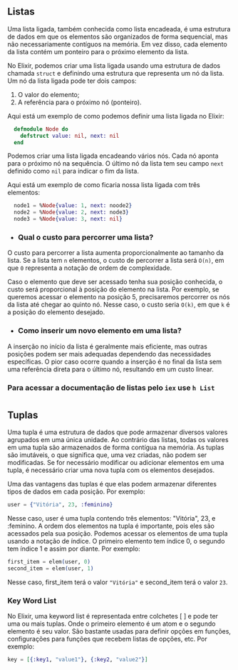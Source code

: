 ## Listas

Uma lista ligada, também conhecida como lista encadeada, é uma estrutura de dados em que os elementos são organizados de forma sequencial, mas não necessariamente contíguos na memória. Em vez disso, cada elemento da lista contém um ponteiro para o próximo elemento da lista.

No Elixir, podemos criar uma lista ligada usando uma estrutura de dados chamada `struct` e definindo uma estrutura que representa um nó da lista. Um nó da lista ligada pode ter dois campos:
1. O valor do elemento;
2. A referência para o próximo nó (ponteiro).

Aqui está um exemplo de como podemos definir uma lista ligada no Elixir:

```elixir
  defmodule Node do
    defstruct value: nil, next: nil
  end
```

Podemos criar uma lista ligada encadeando vários nós. Cada nó aponta para o próximo nó na sequência. O último nó da lista tem seu campo `next` definido como `nil` para indicar o fim da lista.

Aqui está um exemplo de como ficaria nossa lista ligada com três elementos:

```elixir
  node1 = %Node{value: 1, next: noode2}
  node2 = %Node{value: 2, next: node3}
  node3 = %Node{value: 3, next: nil}
```
- ### Qual o custo para percorrer uma lista?

O custo para percorrer a lista aumenta proporcionalmente ao tamanho da lista. Se a lista tem `n` elementos, o custo de percorrer a lista será `O(n)`, em que `0` representa a notação de ordem de complexidade.

Caso o elemento que deve ser acessado tenha sua posição conhecida, o custo será proporcional à posição do elemento na lista. Por exemplo, se queremos acessar o elemento na posição 5, precisaremos percorrer os nós da lista até chegar ao quinto nó. Nesse caso, o custo seria `O(k)`, em que `k` é a posição do elemento desejado.

- ### Como inserir um novo elemento em uma lista?

A inserção no início da lista é geralmente mais eficiente, mas outras posições podem ser mais adequadas dependendo das necessidades específicas. O pior caso ocorre quando a inserção é no final da lista sem uma referência direta para o último nó, resultando em um custo linear.

### **Para acessar a documentação de listas pelo `iex` use `h List`**

#

## Tuplas

Uma tupla é uma estrutura de dados que pode armazenar diversos valores agrupados em uma única unidade. Ao contrário das listas, todas os valores em uma tupla são armazenados de forma contígua na memória. As tuplas são imutáveis, o que significa que, uma vez criadas, não podem ser modificadas. Se for necessário modificar ou adicionar elementos em uma tupla, é necessário criar uma nova tupla com os elementos desejados.

Uma das vantagens das tuplas é que elas podem armazenar diferentes tipos de dados em cada posição. Por exemplo:

```elixir
user = {"Vitória", 23, :feminino}
```

Nesse caso, user é uma tupla contendo três elementos: "Vitória", 23, e :feminino. A ordem dos elementos na tupla é importante, pois eles são acessados pela sua posição. Podemos acessar os elementos de uma tupla usando a notação de índice. O primeiro elemento tem índice 0, o segundo tem índice 1 e assim por diante. Por exemplo:

```elixir
first_item = elem(user, 0)
second_item = elem(user, 1)
```

Nesse caso, first_item terá o valor `"Vitória"` e second_item terá o valor `23`.

### **Key Word List**

No Elixir, uma keyword list é representada entre colchetes [ ] e pode ter uma ou mais tuplas. Onde o primeiro elemento é um atom e o segundo elemento é seu valor. São bastante usadas para definir opções em funções, configurações para funções que recebem listas de opções, etc. Por exemplo:

```elixir
key = [{:key1, "value1"}, {:key2, "value2"}]
```
